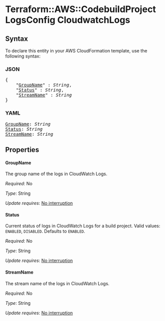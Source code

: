 # Terraform::AWS::CodebuildProject LogsConfig CloudwatchLogs

## Syntax

To declare this entity in your AWS CloudFormation template, use the following syntax:

### JSON

<pre>
{
    "<a href="#groupname" title="GroupName">GroupName</a>" : <i>String</i>,
    "<a href="#status" title="Status">Status</a>" : <i>String</i>,
    "<a href="#streamname" title="StreamName">StreamName</a>" : <i>String</i>
}
</pre>

### YAML

<pre>
<a href="#groupname" title="GroupName">GroupName</a>: <i>String</i>
<a href="#status" title="Status">Status</a>: <i>String</i>
<a href="#streamname" title="StreamName">StreamName</a>: <i>String</i>
</pre>

## Properties

#### GroupName

The group name of the logs in CloudWatch Logs.

_Required_: No

_Type_: String

_Update requires_: [No interruption](https://docs.aws.amazon.com/AWSCloudFormation/latest/UserGuide/using-cfn-updating-stacks-update-behaviors.html#update-no-interrupt)

#### Status

Current status of logs in CloudWatch Logs for a build project. Valid values: `ENABLED`, `DISABLED`. Defaults to `ENABLED`.

_Required_: No

_Type_: String

_Update requires_: [No interruption](https://docs.aws.amazon.com/AWSCloudFormation/latest/UserGuide/using-cfn-updating-stacks-update-behaviors.html#update-no-interrupt)

#### StreamName

The stream name of the logs in CloudWatch Logs.

_Required_: No

_Type_: String

_Update requires_: [No interruption](https://docs.aws.amazon.com/AWSCloudFormation/latest/UserGuide/using-cfn-updating-stacks-update-behaviors.html#update-no-interrupt)

